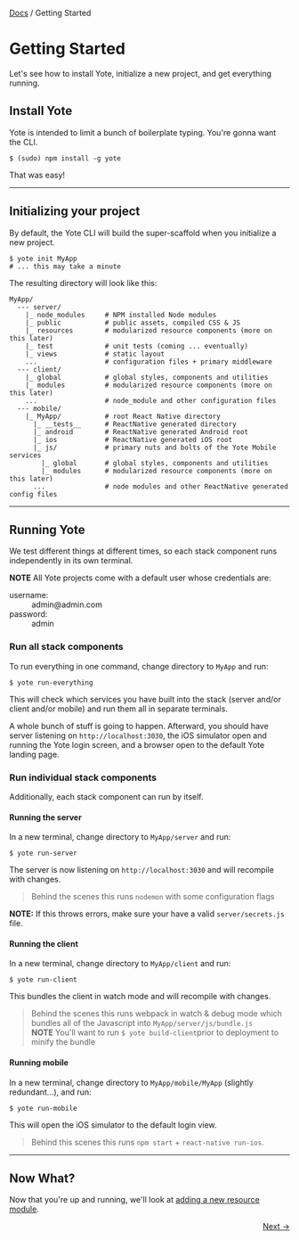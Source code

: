 [Docs](./) / Getting Started

Getting Started
========

Let's see how to install Yote, initialize a new project, and get everything running.

## Install Yote
Yote is intended to limit a bunch of boilerplate typing.  You're gonna want the CLI.
```
$ (sudo) npm install -g yote
```
That was easy!

* * * *

## Initializing your project

By default, the Yote CLI will build the super-scaffold when you initialize a new project.

```
$ yote init MyApp
# ... this may take a minute
```

The resulting directory will look like this:

```
MyApp/
  --- server/           
    |_ node_modules     # NPM installed Node modules
    |_ public           # public assets, compiled CSS & JS
    |_ resources        # modularized resource components (more on this later)
    |_ test             # unit tests (coming ... eventually)
    |_ views            # static layout
    ...                 # configuration files + primary middleware
  --- client/           
    |_ global           # global styles, components and utilities
    |_ modules          # modularized resource components (more on this later)
    ...                 # node_module and other configuration files
  --- mobile/          
    |_ MyApp/           # root React Native directory
      |_ __tests__      # ReactNative generated directory
      |_ android        # ReactNative generated Android root
      |_ ios            # ReactNative generated iOS root
      |_ js/            # primary nuts and bolts of the Yote Mobile services
        |_ global       # global styles, components and utilities
        |_ modules      # modularized resource components (more on this later)
      ...               # node modules and other ReactNative generated config files    

```

* * * *

## Running Yote

We test different things at different times, so each stack component runs independently in its own terminal.

**NOTE** All Yote projects come with a default user whose credentials are:
<dl>
  <dt>username:</dt>
  <dd>admin@admin.com</dd>
  <dt>password:</dt>
  <dd>admin</dd>
</dl>


### Run all stack components
To run everything in one command, change directory to `MyApp` and run:

```
$ yote run-everything
```
This will check which services you have built into the stack (server and/or client and/or mobile) and run them all in separate terminals.

A whole bunch of stuff is going to happen.  Afterward, you should have server listening on `http://localhost:3030`, the iOS simulator open and running the Yote login screen, and a browser open to the default Yote landing page.  

### Run individual stack components
Additionally, each stack component can run by itself.  

#### Running the server
In a new terminal, change directory to `MyApp/server` and run:
```
$ yote run-server
```
The server is now listening on `http://localhost:3030` and will recompile with changes.

> Behind the scenes this runs `nodemon` with some configuration flags

**NOTE:** If this throws errors, make sure your have a valid `server/secrets.js` file.   

#### Running the client
In a new terminal, change directory to `MyApp/client` and run:
```
$ yote run-client
```  
This bundles the client in watch mode and will recompile with changes.  

> Behind the scenes this runs webpack in watch & debug mode which bundles all of the Javascript into `MyApp/server/js/bundle.js`  
**NOTE** You'll want to run `$ yote build-client`prior to deployment to minify the bundle

#### Running mobile
In a new terminal, change directory to `MyApp/mobile/MyApp` (slightly redundant...), and run:
```
$ yote run-mobile
```
This will open the iOS simulator to the default login view.
> Behind this scenes this runs `npm start` + `react-native run-ios`.

* * * *

## Now What?
Now that you're up and running, we'll look at [adding a new resource module](/tutorial).

<div style="text-align: right"> <a href="./tutorial">Next &rarr;</a> </div>

